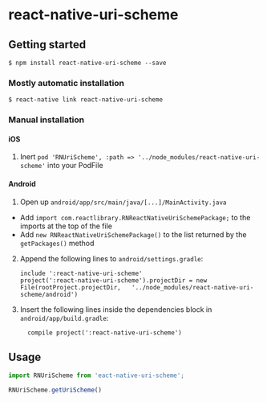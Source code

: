 
# react-native-uri-scheme

## Getting started

`$ npm install react-native-uri-scheme --save`

### Mostly automatic installation

`$ react-native link react-native-uri-scheme`

### Manual installation


#### iOS

1. Inert `pod 'RNUriScheme', :path => '../node_modules/react-native-uri-scheme'` into your PodFile

#### Android

1. Open up `android/app/src/main/java/[...]/MainActivity.java`
  - Add `import com.reactlibrary.RNReactNativeUriSchemePackage;` to the imports at the top of the file
  - Add `new RNReactNativeUriSchemePackage()` to the list returned by the `getPackages()` method
2. Append the following lines to `android/settings.gradle`:
  	```
  	include ':react-native-uri-scheme'
  	project(':react-native-uri-scheme').projectDir = new File(rootProject.projectDir, 	'../node_modules/react-native-uri-scheme/android')
  	```
3. Insert the following lines inside the dependencies block in `android/app/build.gradle`:
  	```
      compile project(':react-native-uri-scheme')
  	```


## Usage
```javascript
import RNUriScheme from 'eact-native-uri-scheme';

RNUriScheme.getUriScheme()
```
